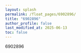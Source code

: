 ```yaml
---
layout: splash
permalink: /float_pages/6902896/
title: "6902896"
author_profile: false
last_modified_at: 2025-06-13
toc: false
---
```

 
6902896
